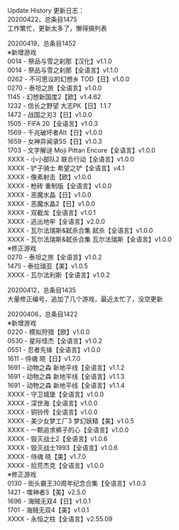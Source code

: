 Update History 更新日志：  
20200422，总条目1475  
工作繁忙，更新太多了，懒得搞列表  
  
20200419，总条目1452  
※新增游戏  
0014 - 祭品与雪之刹那【汉化】v1.1.0  
0014 - 祭品与雪之刹那【全语言】v1.1.0  
0262 - 不可思议的幻想乡 TOD【日】v1.0.0  
0270 - 泰坦之旅【全语言】v1.0.0  
1145 - 幻想新国度2【欧】v1.4.62  
1232 - 信长之野望 大志PK【日】1.1.7  
1472 - 战国之刃3【日】v1.0.0  
1505 - FIFA 20【全语言】v1.0.3  
1569 - 千兆破坏者Alt【日】v1.0.0  
1659 - 女神异闻录5S【日】v1.0.3  
1703 - 文字解谜 Moji Pittan Encore【全语言】v1.0.0  
XXXX - 小小部队2 联合行动【全语言】v1.0.0  
XXXX - 铲子骑士 希望之铲【全语言】v4.1  
XXXX - 像素射击【欧】v1.0.0  
XXXX - 枪砖 重制版【全语言】v1.0.0  
XXXX - 恶魔水晶【日】v1.0.0  
XXXX - 恶魔水晶2【日】v1.0.0  
XXXX - 双截龙【全语言】v1.0.1  
XXXX - 逃出地牢【全语言】v2.0.0  
XXXX - 瓦尔法瑞斯&弑杀合集 弑杀【全语言】v1.0.0  
XXXX - 瓦尔法瑞斯&弑杀合集 瓦尔法瑞斯【全语言】v1.0.0  
※修正游戏  
0270 - 泰坦之旅【全语言】v1.0.2  
1475 - 泰拉瑞亚【美】v1.0.5  
XXXX - 瓦尔法利斯【全语言】v1.0.2  
  
20200412，总条目1435  
大量修正编号，追加了几个游戏，最近太忙了，没空更新  
  
20200406，总条目1422  
※新增游戏  
0220 - 模拟狩猎【欧】v1.0.0  
0530 - 星际怪杰【全语言】v1.0.2  
0551 - 忍者先锋【全语言】v1.0.0  
1611 - 侍魂 晓【日】v1.7.0  
1691 - 动物之森 新地平线【全语言】v1.1.2  
1691 - 动物之森 新地平线【全语言】v1.1.3  
1691 - 动物之森 新地平线【全语言】v1.1.4  
XXXX - 守卫城堡【全语言】v1.0.0  
XXXX - 深世海【全语言】v1.0.0  
XXXX - 铜铃传【全语言】v1.0.0  
XXXX - 美少女梦工厂3 梦幻妖精【美】v1.0.5  
XXXX - 一颗追求裤子的心【全语言】v1.0.0  
XXXX - 毁灭战士2【全语言】v1.0.6  
XXXX - 毁灭战士1993【全语言】v1.0.6  
XXXX - 侍魂 晓【美】v1.7.0  
XXXX - 拾荒杰克【全语言】v1.0.0  
※修正游戏  
0130 - 街头霸王30周年纪念合集【全语言】v1.0.3  
1421 - 噬神者3【美】v2.5.0  
1696 - 海贼无双4【日】v1.0.1  
1701 - 海贼无双4【美】v1.0.1  
XXXX - 永恒之柱【全语言】v2.55.09
